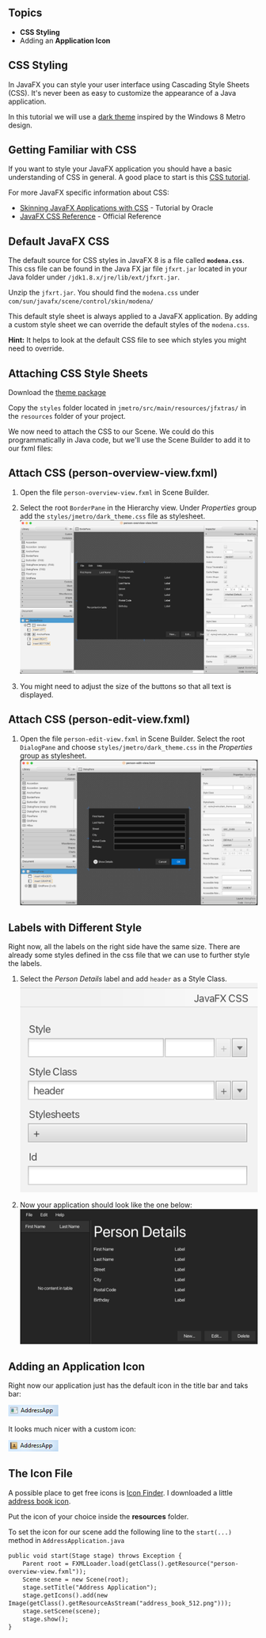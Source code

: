 ## Topics
* **CSS Styling**
* Adding an **Application Icon**


## CSS Styling
In JavaFX you can style your user interface using Cascading Style Sheets (CSS). It's never been as easy to customize the appearance of a Java application.

In this tutorial we will use a [dark theme](https://github.com/JFXtras/jfxtras-styles) inspired by the Windows 8 Metro design. 


## Getting Familiar with CSS
If you want to style your JavaFX application you should have a basic understanding of CSS in general. A good place to start is this [CSS tutorial](http://www.csstutorial.net/).

For more JavaFX specific information about CSS:

* [Skinning JavaFX Applications with CSS](http://docs.oracle.com/javase/8/javafx/user-interface-tutorial/css_tutorial.htm) - Tutorial by Oracle
* [JavaFX CSS Reference](http://docs.oracle.com/javase/8/javafx/api/javafx/scene/doc-files/cssref.html) - Official Reference


## Default JavaFX CSS
The default source for CSS styles in JavaFX 8 is a file called **`modena.css`**. This css file can be found in the Java FX jar file `jfxrt.jar` located in your Java folder under `/jdk1.8.x/jre/lib/ext/jfxrt.jar`.

Unzip the `jfxrt.jar`. You should find the `modena.css` under `com/sun/javafx/scene/control/skin/modena/`

This default style sheet is always applied to a JavaFX application. By adding a custom style sheet we can override the default styles of the `modena.css`.   

**Hint:** It helps to look at the default CSS file to see which styles you might need to override.


## Attaching CSS Style Sheets
Download the [theme package](https://github.com/JFXtras/jfxtras-styles)

Copy the `styles` folder located in `jmetro/src/main/resources/jfxtras/` in the `resources` folder of your project.

We now need to attach the CSS to our Scene. We could do this programmatically in Java code, but we'll use the Scene Builder to add it to our fxml files: 


## Attach CSS (person-overview-view.fxml)
1. Open the file `person-overview-view.fxml` in Scene Builder. 

2. Select the root `BorderPane` in the Hierarchy view. Under *Properties* group add the `styles/jmetro/dark_theme.css` file as stylesheet.   
![DarkTheme for RootLayout](images/javafx/darktheme-rootlayout.png)

3. You might need to adjust the size of the buttons so that all text is displayed.

## Attach CSS (person-edit-view.fxml)
1. Open the file `person-edit-view.fxml` in Scene Builder. Select the root `DialogPane` and choose `styles/jmetro/dark_theme.css` in the *Properties* group as stylesheet.
![Add Style Class](images/javafx/darktheme-personeditdialog.png)

## Labels with Different Style
Right now, all the labels on the right side have the same size. There are already some styles defined in the css file that we can use to further style the labels.

1. Select the *Person Details* label and add `header` as a Style Class.   
![Label Header Style](images/javafx/label-header-style.png)

3. Now your application should look like the one below:
![DarkTheme for RootLayout](images/javafx/darktheme-rootlayout-final.png)

   
## Adding an Application Icon
Right now our application just has the default icon in the title bar and taks bar:

![Default Icon](images/javafx/default-app-icon.png)

It looks much nicer with a custom icon:

![Custom Icon](images/javafx/custom-app-icon.png)


## The Icon File
A possible place to get free icons is [Icon Finder](http://www.iconfinder.com). I downloaded a little [address book icon](https://www.iconfinder.com/icons/86957/address_book_icon#size=32).

Put the icon of your choice inside the **resources** folder. 


To set the icon for our scene add the following line to the `start(...)` method in `AddressApplication.java`

```
public void start(Stage stage) throws Exception {
    Parent root = FXMLLoader.load(getClass().getResource("person-overview-view.fxml"));
    Scene scene = new Scene(root);
    stage.setTitle("Address Application");
    stage.getIcons().add(new Image(getClass().getResourceAsStream("address_book_512.png")));
    stage.setScene(scene);
    stage.show();
}
```

